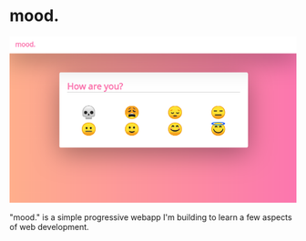 
# mood.

![example screenshot](screenshot.png "Example Screenshot")

"mood." is a simple progressive webapp I'm building to learn a few aspects of web development.

